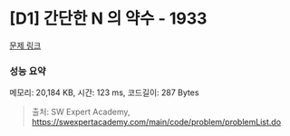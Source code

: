 # [D1] 간단한 N 의 약수 - 1933 

[문제 링크](https://swexpertacademy.com/main/code/problem/problemDetail.do?contestProbId=AV5PhcWaAKIDFAUq) 

### 성능 요약

메모리: 20,184 KB, 시간: 123 ms, 코드길이: 287 Bytes



> 출처: SW Expert Academy, https://swexpertacademy.com/main/code/problem/problemList.do